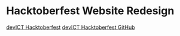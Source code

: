 # Hacktoberfest Website Redesign

[devICT Hacktoberfest](https://devict-hacktoberfest.herokuapp.com)
[devICT Hacktoberfest GitHub](https://github.com/devict/hacktoberfest)



